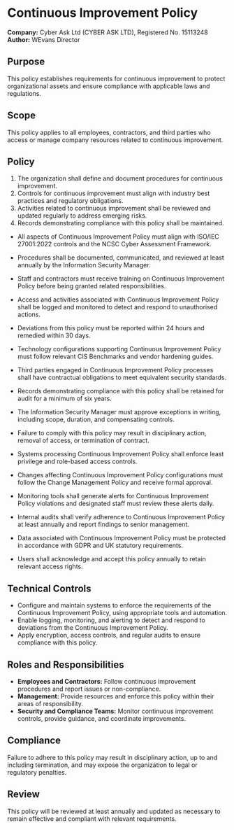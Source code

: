 # Continuous Improvement Policy

**Company:** Cyber Ask Ltd (CYBER ASK LTD), Registered No. 15113248  
**Author:** WEvans Director

## Purpose

This policy establishes requirements for continuous improvement to protect organizational assets and ensure compliance with applicable laws and regulations.

## Scope

This policy applies to all employees, contractors, and third parties who access or manage company resources related to continuous improvement.

## Policy
1. The organization shall define and document procedures for continuous improvement.
2. Controls for continuous improvement must align with industry best practices and regulatory obligations.
3. Activities related to continuous improvement shall be reviewed and updated regularly to address emerging risks.
4. Records demonstrating compliance with this policy shall be maintained.

- All aspects of Continuous Improvement Policy must align with ISO/IEC 27001:2022 controls and the NCSC Cyber Assessment Framework.
- Procedures shall be documented, communicated, and reviewed at least annually by the Information Security Manager.
- Staff and contractors must receive training on Continuous Improvement Policy before being granted related responsibilities.
- Access and activities associated with Continuous Improvement Policy shall be logged and monitored to detect and respond to unauthorised actions.
- Deviations from this policy must be reported within 24 hours and remedied within 30 days.
- Technology configurations supporting Continuous Improvement Policy must follow relevant CIS Benchmarks and vendor hardening guides.
- Third parties engaged in Continuous Improvement Policy processes shall have contractual obligations to meet equivalent security standards.
- Records demonstrating compliance with this policy shall be retained for audit for a minimum of six years.
- The Information Security Manager must approve exceptions in writing, including scope, duration, and compensating controls.
- Failure to comply with this policy may result in disciplinary action, removal of access, or termination of contract.

- Systems processing Continuous Improvement Policy shall enforce least privilege and role-based access controls.
- Changes affecting Continuous Improvement Policy configurations must follow the Change Management Policy and receive formal approval.
- Monitoring tools shall generate alerts for Continuous Improvement Policy violations and designated staff must review these alerts daily.
- Internal audits shall verify adherence to Continuous Improvement Policy at least annually and report findings to senior management.
- Data associated with Continuous Improvement Policy must be protected in accordance with GDPR and UK statutory requirements.
- Users shall acknowledge and accept this policy annually to retain relevant access rights.

## Technical Controls

- Configure and maintain systems to enforce the requirements of the Continuous Improvement Policy, using appropriate tools and automation.
- Enable logging, monitoring, and alerting to detect and respond to deviations from the Continuous Improvement Policy.
- Apply encryption, access controls, and regular audits to ensure compliance with this policy.

## Roles and Responsibilities

- **Employees and Contractors:** Follow continuous improvement procedures and report issues or non-compliance.
- **Management:** Provide resources and enforce this policy within their areas of responsibility.
- **Security and Compliance Teams:** Monitor continuous improvement controls, provide guidance, and coordinate improvements.

## Compliance

Failure to adhere to this policy may result in disciplinary action, up to and including termination, and may expose the organization to legal or regulatory penalties.

## Review

This policy will be reviewed at least annually and updated as necessary to remain effective and compliant with relevant requirements.
